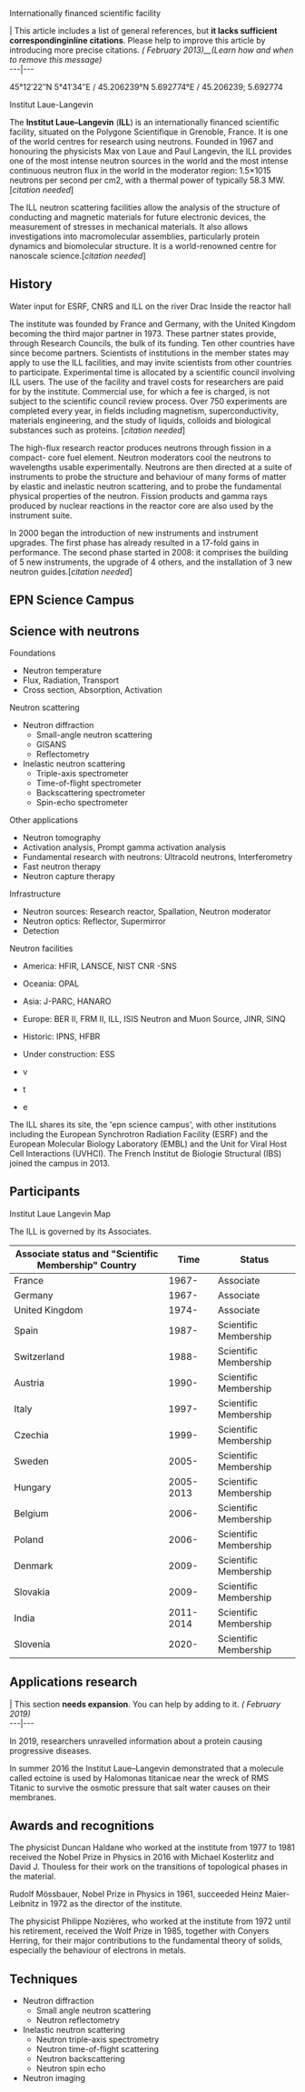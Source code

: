 Internationally financed scientific facility

| This article includes a list of general references, but **it lacks
sufficient correspondinginline citations**. Please help to improve this
article by introducing more precise citations. _( February 2013)__(Learn how
and when to remove this message)_  
---|---  
  
45°12′22″N 5°41′34″E﻿ / ﻿45.206239°N 5.692774°E﻿ / 45.206239; 5.692774

Institut Laue-Langevin

The **Institut Laue–Langevin** (**ILL**) is an internationally financed
scientific facility, situated on the Polygone Scientifique in Grenoble,
France. It is one of the world centres for research using neutrons. Founded in
1967 and honouring the physicists Max von Laue and Paul Langevin, the ILL
provides one of the most intense neutron sources in the world and the most
intense continuous neutron flux in the world in the moderator region: 1.5×1015
neutrons per second per cm2, with a thermal power of typically 58.3
MW.[_citation needed_]

The ILL neutron scattering facilities allow the analysis of the structure of
conducting and magnetic materials for future electronic devices, the
measurement of stresses in mechanical materials. It also allows investigations
into macromolecular assemblies, particularly protein dynamics and biomolecular
structure. It is a world-renowned centre for nanoscale science.[_citation
needed_]

## History

Water input for ESRF, CNRS and ILL on the river Drac Inside the reactor hall

The institute was founded by France and Germany, with the United Kingdom
becoming the third major partner in 1973. These partner states provide,
through Research Councils, the bulk of its funding. Ten other countries have
since become partners. Scientists of institutions in the member states may
apply to use the ILL facilities, and may invite scientists from other
countries to participate. Experimental time is allocated by a scientific
council involving ILL users. The use of the facility and travel costs for
researchers are paid for by the institute. Commercial use, for which a fee is
charged, is not subject to the scientific council review process. Over 750
experiments are completed every year, in fields including magnetism,
superconductivity, materials engineering, and the study of liquids, colloids
and biological substances such as proteins. [_citation needed_]

The high-flux research reactor produces neutrons through fission in a compact-
core fuel element. Neutron moderators cool the neutrons to wavelengths usable
experimentally. Neutrons are then directed at a suite of instruments to probe
the structure and behaviour of many forms of matter by elastic and inelastic
neutron scattering, and to probe the fundamental physical properties of the
neutron. Fission products and gamma rays produced by nuclear reactions in the
reactor core are also used by the instrument suite.

In 2000 began the introduction of new instruments and instrument upgrades. The
first phase has already resulted in a 17-fold gains in performance. The second
phase started in 2008: it comprises the building of 5 new instruments, the
upgrade of 4 others, and the installation of 3 new neutron guides.[_citation
needed_]

## EPN Science Campus

Science with neutrons  
---  
Foundations  
  
  * Neutron temperature
  * Flux, Radiation, Transport
  * Cross section, Absorption, Activation

  
Neutron scattering  
  
  * Neutron diffraction
    * Small-angle neutron scattering
    * GISANS
    * Reflectometry
  * Inelastic neutron scattering
    * Triple-axis spectrometer
    * Time-of-flight spectrometer
    * Backscattering spectrometer
    * Spin-echo spectrometer

  
Other applications  
  
  * Neutron tomography
  * Activation analysis, Prompt gamma activation analysis
  * Fundamental research with neutrons: Ultracold neutrons, Interferometry
  * Fast neutron therapy
  * Neutron capture therapy

  
Infrastructure  
  
  * Neutron sources: Research reactor, Spallation, Neutron moderator
  * Neutron optics: Reflector, Supermirror
  * Detection

  
Neutron facilities  
  
  * America: HFIR, LANSCE, NIST CNR -SNS
  * Oceania: OPAL
  * Asia: J-PARC, HANARO
  * Europe: BER II, FRM II, ILL, ISIS Neutron and Muon Source, JINR, SINQ
  * Historic: IPNS, HFBR
  * Under construction: ESS

  
  
  * v
  * t
  * e

  
  
The ILL shares its site, the 'epn science campus', with other institutions
including the European Synchrotron Radiation Facility (ESRF) and the European
Molecular Biology Laboratory (EMBL) and the Unit for Viral Host Cell
Interactions (UVHCI). The French Institut de Biologie Structural (IBS) joined
the campus in 2013.

## Participants

Institut Laue Langevin Map

The ILL is governed by its Associates.

Associate status and "Scientific Membership"  Country | Time | Status   
---|---|---  
France | 1967- | Associate   
Germany | 1967- | Associate   
United Kingdom | 1974- | Associate   
Spain | 1987- | Scientific Membership   
Switzerland | 1988- | Scientific Membership   
Austria | 1990- | Scientific Membership   
Italy | 1997- | Scientific Membership   
Czechia | 1999- | Scientific Membership   
Sweden | 2005- | Scientific Membership   
Hungary | 2005-2013 | Scientific Membership   
Belgium | 2006- | Scientific Membership   
Poland | 2006- | Scientific Membership   
Denmark | 2009- | Scientific Membership   
Slovakia | 2009- | Scientific Membership   
India | 2011-2014 | Scientific Membership   
Slovenia | 2020- | Scientific Membership   
  
## Applications research

| This section **needs expansion**. You can help by adding to it. _( February
2019)_  
---|---  
  
In 2019, researchers unravelled information about a protein causing
progressive diseases.

In summer 2016 the Institut Laue–Langevin demonstrated that a molecule called
ectoine is used by Halomonas titanicae near the wreck of RMS Titanic to
survive the osmotic pressure that salt water causes on their membranes.

## Awards and recognitions

The physicist Duncan Haldane who worked at the institute from 1977 to 1981
received the Nobel Prize in Physics in 2016 with Michael Kosterlitz and David
J. Thouless for their work on the transitions of topological phases in the
material.

Rudolf Mössbauer, Nobel Prize in Physics in 1961, succeeded Heinz Maier-
Leibnitz in 1972 as the director of the institute.

The physicist Philippe Nozières, who worked at the institute from 1972 until
his retirement, received the Wolf Prize in 1985, together with Conyers
Herring, for their major contributions to the fundamental theory of solids,
especially the behaviour of electrons in metals.

## Techniques

  * Neutron diffraction
    * Small angle neutron scattering
    * Neutron reflectometry
  * Inelastic neutron scattering
    * Neutron triple-axis spectrometry
    * Neutron time-of-flight scattering
    * Neutron backscattering
    * Neutron spin echo
  * Neutron imaging